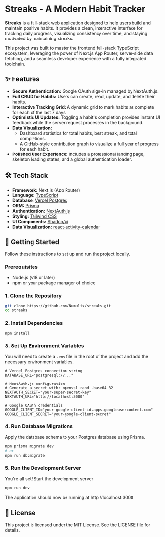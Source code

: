# Streaks - A Modern Habit Tracker

**Streaks** is a full-stack web application designed to help users build and maintain positive habits. It provides a clean, interactive interface for tracking daily progress, visualizing consistency over time, and staying motivated by maintaining streaks.

This project was built to master the frontend full-stack TypeScript ecosystem, leveraging the power of Next.js App Router, server-side data fetching, and a seamless developer experience with a fully integrated toolchain.

## ✨ Features

* **Secure Authentication:** Google OAuth sign-in managed by NextAuth.js.
* **Full CRUD for Habits:** Users can create, read, update, and delete their habits.
* **Interactive Tracking Grid:** A dynamic grid to mark habits as complete for each of the last 7 days.
* **Optimistic UI Updates:** Toggling a habit's completion provides instant UI feedback while the server request processes in the background.
* **Data Visualization:**
    * Dashboard statistics for total habits, best streak, and total completions.
  * A GitHub-style contribution graph to visualize a full year of progress for each habit.
* **Polished User Experience:** Includes a professional landing page, skeleton loading states, and a global authentication loader.


## 🛠️ Tech Stack

* **Framework:** [Next.js](https://nextjs.org/) (App Router)
* **Language:** [TypeScript](https://www.typescriptlang.org/)
* **Database:** [Vercel Postgres](https://vercel.com/storage/postgres)
* **ORM:** [Prisma](https://www.prisma.io/)
* **Authentication:** [NextAuth.js](https://next-auth.js.org/)
* **Styling:** [Tailwind CSS](https://tailwindcss.com/)
* **UI Components:** [Shadcn/ui](https://ui.shadcn.com/)
* **Data Visualization:** [react-activity-calendar](https://github.com/grubersjoe/react-activity-calendar)


## 🚀 Getting Started

Follow these instructions to set up and run the project locally.

### Prerequisites

* Node.js (v18 or later)
* npm or your package manager of choice

### 1. Clone the Repository

```bash
git clone https://github.com/Numulix/streaks.git
cd streaks
```

### 2. Install Dependencies

```bash
npm install
```

### 3. Set Up Environment Variables

You will need to create a `.env` file in the root of the project and add the necessary environment variables.

```
# Vercel Postgres connection string
DATABASE_URL="postgresql://..."

# NextAuth.js configuration
# Generate a secret with: openssl rand -base64 32
NEXTAUTH_SECRET="your-super-secret-key"
NEXTAUTH_URL="http://localhost:3000"

# Google OAuth credentials
GOOGLE_CLIENT_ID="your-google-client-id.apps.googleusercontent.com"
GOOGLE_CLIENT_SECRET="your-google-client-secret"
```

### 4. Run Database Migrations

Apply the database schema to your Postgres database using Prisma.

```bash
npm prisma migrate dev
# or
npm run db:migrate
```

### 5. Run the Development Server

You're all set! Start the development server

```bash
npm run dev
```

The application should now be running at http://localhost:3000

## 📄 License

This project is licensed under the MIT License. See the LICENSE file for details.